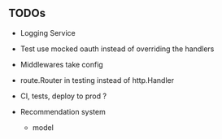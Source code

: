 ## TODOs
- Logging Service
- Test use mocked oauth instead of overriding the handlers
- Middlewares take config
- route.Router in testing instead of http.Handler
- CI, tests, deploy to prod ?


- Recommendation system
    - model

